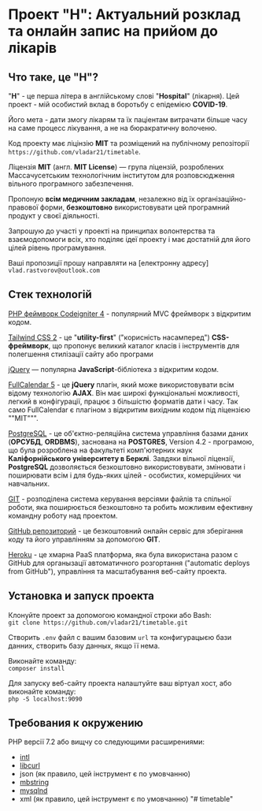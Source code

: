 # Проект "H": Актуальний розклад та онлайн запис на прийом до лікарів

## Что таке, це "H"?

"**Н**" - це перша літера в англійському слові "**Hospital**" (лікарня). Цей проект - мій особистий вклад в боротьбу с епідемією **COVID-19**.

Його мета - дати змогу лікарям та їх паціентам витрачати більше часу на саме процесс лікування, а не на бюракратичну волоченю.

Код проекту має ліцінзію **MIT** та розміщений на публічному репозіторії `https://github.com/vladar21/timetable`.

Ліцензія **MIT** (англ. **MIT License**) — група ліцензій, розроблених Массачусетським технологічним інститутом для розповсюдження вільного програмного забезпечення.

Пропоную **всім медичним закладам**, незалежно від їх організаційно-правової форми, **безкоштовно** використовувати цей програмний продукт у своєї діяльності.

Запрошую до участі у проекті на принципах волонтерства та взаємодопомоги всіх, хто поділяє ідеї проекту і має достатній для його цілей рівень програмування.

Ваші пропозиції прошу направляти на [електронну адресу] `vlad.rastvorov@outlook.com`

## Стек технологій

[PHP феймворк Codeigniter 4](https://codeigniter.com/user_guide/intro/index.html) - популярний MVC фреймворк з відкритим кодом.

[Tailwind CSS 2](https://tailwindcss.com/) - це "**utility-first**" ("корисність насамперед") **CSS-фреймворк**, що пропонує великий каталог класів і інструментів для полегшення стилізації сайту або програми

[jQuery](https://jquery.com/) — популярна **JavaScript**-бібліотека з відкритим кодом.

[FullCalendar 5](https://fullcalendar.io/) - це **jQuery** плагін, який може використовувати всім відому технологію **AJAX**. Він має широкі функціональні можливості, легкий в конфігурації, працює з більшістю форматів дати і часу. 
Так само FullCalendar є плагіном з відкритим вихідним кодом під ліцензією ""MIT""".

[PostgreSQL](https://www.postgresql.org/) - це об'єктно-реляційна система управління базами даних (**ОРСУБД**, **ORDBMS**), заснована на **POSTGRES**, Version 4.2 - програмою, що була розроблена на факультеті комп'ютерних наук **Каліфорнійського університету в Берклі**.
Завдяки вільної ліцензії, **PostgreSQL** дозволяється безкоштовно використовувати, змінювати і поширювати всім і для будь-яких цілей - особистих, комерційних чи навчальних.

[GIT](https://git-scm.com/) - розподілена система керування версіями файлів та спільної роботи, яка поширюється безкоштовно та робить можливим ефективну командну роботу над проектом.

[GitHub репозиторий](https://github.com/vladar21/timetable) - це безкоштовний онлайн сервіс для зберігання коду та його управлінням за допомогою **GIT**.

[Heroku](https://heroku.com) - це хмарна PaaS платформа, яка була використана разом с GitHub для органызації автоматичного розгортання ("automatic deploys from GitHub"), управління та масштабування веб-сайту проекта.


## Установка и запуск проекта

Клонуйте проект за допомогою командної строки або Bash:  
`git clone https://github.com/vladar21/timetable.git`

Створить `.env` файл с вашим базовим `url` та конфигурацыєю бази данних, створить базу данных, якщо її нема.  

Виконайте команду:  
`composer install`

Для запуску веб-сайту проекта налаштуйте ваш віртуал хост, або виконайте команду:  
`php -S localhost:9090`


## Требования к окружению

PHP версії 7.2 або вищчу со следующими расширениями:

- [intl](http://php.net/manual/en/intl.requirements.php)
- [libcurl](http://php.net/manual/en/curl.requirements.php)
- json (як правило, цей інструмент є по умовчанню)
- [mbstring](http://php.net/manual/en/mbstring.installation.php)
- [mysqlnd](http://php.net/manual/en/mysqlnd.install.php)
- xml (як правило, цей інструмент є по умовчанню)
  "# timetable" 
